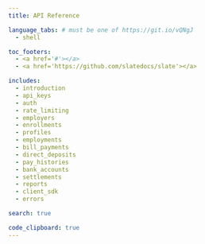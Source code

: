 ```yaml
---
title: API Reference

language_tabs: # must be one of https://git.io/vQNgJ
  - shell

toc_footers:
  - <a href='#'></a>
  - <a href='https://github.com/slatedocs/slate'></a>

includes:
  - introduction
  - api_keys
  - auth
  - rate_limiting
  - employers
  - enrollments
  - profiles
  - employments
  - bill_payments
  - direct_deposits
  - pay_histories
  - bank_accounts
  - settlements
  - reports
  - client_sdk
  - errors

search: true

code_clipboard: true
---
```


